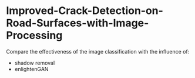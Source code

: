 # Improved-Crack-Detection-on-Road-Surfaces-with-Image-Processing

Compare the effectiveness of the image classification with the influence of:
* shadow removal
* enlightenGAN
